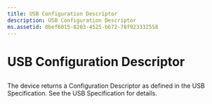 ```yaml
---
title: USB Configuration Descriptor
description: USB Configuration Descriptor
ms.assetid: 0bef6015-8203-4525-b672-78f923332558
---
```


# USB Configuration Descriptor


## <a href="" id="ddk-usb-configuration-descriptor-ng"></a>


The device returns a Configuration Descriptor as defined in the USB Specification. See the USB Specification for details.

 

 





